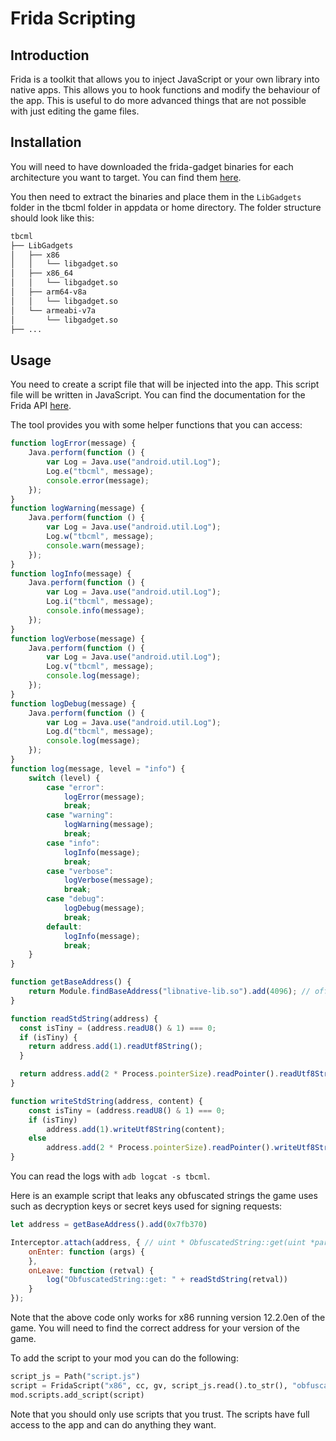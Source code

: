 # Frida Scripting

## Introduction

Frida is a toolkit that allows you to inject JavaScript or your own library into native apps. This allows you to hook functions and modify the behaviour of the app. This is useful to do more advanced things that are not possible with just editing the game files.

## Installation

You will need to have downloaded the frida-gadget binaries for each architecture you want to target. You can find them [here](https://github.com/frida/frida/releases).

You then need to extract the binaries and place them in the `LibGadgets` folder in the tbcml folder in appdata or home directory. The folder structure should look like this:

```bash
tbcml
├── LibGadgets
│   ├── x86
│   │   └── libgadget.so
│   ├── x86_64
│   │   └── libgadget.so
│   ├── arm64-v8a
│   │   └── libgadget.so
│   └── armeabi-v7a
│       └── libgadget.so
├── ...
```

## Usage

You need to create a script file that will be injected into the app. This script file will be written in JavaScript. You can find the documentation for the Frida API [here](https://frida.re/docs/javascript-api/).

The tool provides you with some helper functions that you can access:

```javascript
function logError(message) {
    Java.perform(function () {
        var Log = Java.use("android.util.Log");
        Log.e("tbcml", message);
        console.error(message);
    });
}
function logWarning(message) {
    Java.perform(function () {
        var Log = Java.use("android.util.Log");
        Log.w("tbcml", message);
        console.warn(message);
    });
}
function logInfo(message) {
    Java.perform(function () {
        var Log = Java.use("android.util.Log");
        Log.i("tbcml", message);
        console.info(message);
    });
}
function logVerbose(message) {
    Java.perform(function () {
        var Log = Java.use("android.util.Log");
        Log.v("tbcml", message);
        console.log(message);
    });
}
function logDebug(message) {
    Java.perform(function () {
        var Log = Java.use("android.util.Log");
        Log.d("tbcml", message);
        console.log(message);
    });
}
function log(message, level = "info") {
    switch (level) {
        case "error":
            logError(message);
            break;
        case "warning":
            logWarning(message);
            break;
        case "info":
            logInfo(message);
            break;
        case "verbose":
            logVerbose(message);
            break;
        case "debug":
            logDebug(message);
            break;
        default:
            logInfo(message);
            break;
    }
}

function getBaseAddress() {
    return Module.findBaseAddress("libnative-lib.so").add(4096); // offset due to libgadget being added
}

function readStdString(address) {
  const isTiny = (address.readU8() & 1) === 0;
  if (isTiny) {
    return address.add(1).readUtf8String();
  }

  return address.add(2 * Process.pointerSize).readPointer().readUtf8String();
}

function writeStdString(address, content) {
    const isTiny = (address.readU8() & 1) === 0;
    if (isTiny)
        address.add(1).writeUtf8String(content);
    else
        address.add(2 * Process.pointerSize).readPointer().writeUtf8String(content);
}
```

You can read the logs with `adb logcat -s tbcml`.

Here is an example script that leaks any obfuscated strings the game uses such as decryption keys or secret keys used for signing requests:

```javascript
let address = getBaseAddress().add(0x7fb370)

Interceptor.attach(address, { // uint * ObfuscatedString::get(uint *param_1,byte **param_2)
    onEnter: function (args) {
    },
    onLeave: function (retval) {
        log("ObfuscatedString::get: " + readStdString(retval))
    }
});
```

Note that the above code only works for x86 running version 12.2.0en of the game. You will need to find the correct address for your version of the game.

To add the script to your mod you can do the following:

```python
script_js = Path("script.js")
script = FridaScript("x86", cc, gv, script_js.read().to_str(), "obfuscated_int", mod)
mod.scripts.add_script(script)
```

Note that you should only use scripts that you trust. The scripts have full access to the app and can do anything they want.
